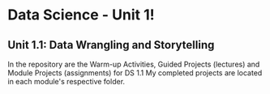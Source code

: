 # Data Science - Unit 1!

## Unit 1.1: Data Wrangling and Storytelling

In the repository are the Warm-up Activities, Guided Projects (lectures) and Module Projects (assignments) for DS 1.1
My completed projects are located in each module's respective folder.



